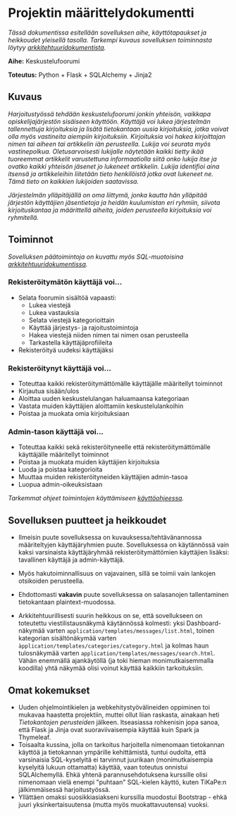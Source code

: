# Projektin määrittelydokumentti

*Tässä dokumentissa esitellään sovelluksen aihe, käyttötapaukset ja heikkoudet yleisellä tasolla. Tarkempi kuvaus sovelluksen toiminnasta löytyy [arkkitehtuuridokumentista](https://github.com/otsha/tsoha-keskustelufoorumi/blob/master/documentation/architecture.md).*

**Aihe:** Keskustelufoorumi

**Toteutus:** Python + Flask + SQLAlchemy + Jinja2

## Kuvaus

*Harjoitustyössä tehdään keskustelufoorumi jonkin yhteisön, vaikkapa opiskelijajärjestön sisäiseen käyttöön. Käyttäjä voi lukea järjestelmän tallennettuja kirjoituksia ja lisätä tietokantaan uusia kirjoituksia, jotka voivat olla myös vastineita aiempiin kirjoituksiin. Kirjoituksia voi hakea kirjoittajan nimen tai aiheen tai artikkelin iän perusteella. Lukija voi seurata myös vastinepolkua. Oletusarvoisesti lukijalle näytetään kaikki tietty ikää tuoreemmat artikkelit varustettuna informaatiolla siitä onko lukija itse ja ovatko kaikki yhteisön jäsenet jo lukeneet artikkelin. Lukija identifioi aina itsensä ja artikkeleihin liitetään tieto henkilöistä jotka ovat lukeneet ne. Tämä tieto on kaikkien lukijoiden saatavissa.*

*Järjestelmän ylläpitäjällä on oma liittymä, jonka kautta hän ylläpitää järjestön käyttäjien jäsentietoja ja heidän kuulumistan eri ryhmiin, siivota kirjoituskantaa ja määrittellä aiheita, joiden perusteella kirjoituksia voi ryhmitellä.*

## Toiminnot
*Sovelluksen päätoimintoja on kuvattu myös SQL-muotoisina [arkkitehtuuridokumentissa](https://github.com/otsha/tsoha-keskustelufoorumi/blob/master/documentation/architecture.md#sovelluksen-toiminnallisuudet).*

### Rekisteröitymätön käyttäjä voi...
- Selata foorumin sisältöä vapaasti:
  - Lukea viestejä
  - Lukea vastauksia
  - Selata viestejä kategorioittain
  - Käyttää järjestys- ja rajoitustoimintoja
  - Hakea viestejä niiden nimen tai nimen osan perusteella
  - Tarkastella käyttäjäprofiileita
- Rekisteröityä uudeksi käyttäjäksi

### Rekisteröitynyt käyttäjä voi...
- Toteuttaa kaikki rekisteröitymättömälle käyttäjälle määritellyt toiminnot
- Kirjautua sisään/ulos
- Aloittaa uuden keskustelulangan haluamaansa kategoriaan
- Vastata muiden käyttäjien aloittamiin keskustelulankoihin
- Poistaa ja muokata omia kirjoituksiaan

### Admin-tason käyttäjä voi...
- Toteuttaa kaikki sekä rekisteröityneelle että rekisteröitymättömälle käyttäjälle määritellyt toiminnot
- Poistaa ja muokata muiden käyttäjien kirjoituksia
- Luoda ja poistaa kategorioita
- Muuttaa muiden rekisteröityneiden käyttäjien admin-tasoa
- Luopua admin-oikeuksistaan

*Tarkemmat ohjeet toimintojen käyttämiseen [käyttöohjeessa](https://github.com/otsha/tsoha-keskustelufoorumi/blob/master/documentation/usermanual.md).*

## Sovelluksen puutteet ja heikkoudet
- Ilmeisin puute sovelluksessa on kuvauksessa/tehtävänannossa määriteltyjen käyttäjäryhmien puute. Sovelluksessa on käytännössä vain kaksi varsinaista käyttäjäryhmää rekisteröitymättömien käyttäjien lisäksi: tavallinen käyttäjä ja admin-käyttäjä.

- Myös hakutoiminnallisuus on vajavainen, sillä se toimii vain lankojen otsikoiden perusteella.

- Ehdottomasti **vakavin** puute sovelluksessa on salasanojen tallentaminen tietokantaan plaintext-muodossa.

- Arkkitehtuurillisesti suurin heikkous on se, että sovellukseen on toteutettu viestilistausnäkymä käytännössä kolmesti: yksi Dashboard-näkymää varten ``application/templates/messages/list.html``, toinen kategorian sisältönäkymää varten ``àpplication/templates/categories/category.html`` ja kolmas haun tulosnäkymää varten ``application/templates/messages/search.html``. Vähän enemmällä ajankäytöllä (ja toki hieman monimutkaisemmalla koodilla) yhtä näkymää olisi voinut käyttää kaikkiin tarkoituksiin.

## Omat kokemukset
- Uuden ohjelmointikielen ja webkehitystyövälineiden oppiminen toi mukavaa haastetta projektiin, muttei ollut liian raskasta, ainakaan heti *Tietokantojen perusteiden* jälkeen. Itseasiassa rohkenisin jopa sanoa, että Flask ja Jinja ovat suoraviivaisempia käyttää kuin Spark ja Thymeleaf.
- Toisaalta kussina, jolla on tarkoitus harjoitella nimenomaan tietokannan käyttöä ja tietokannan ympärille kehittämistä, tuntui oudolta, että varsinaisia SQL-kyselyitä ei tarvinnut juurikaan (monimutkaisempia kyselyitä lukuun ottamatta) käyttää, vaan toteutus onnistui SQLAlchemyllä. Ehkä yhtenä parannusehdotuksena kurssille olisi nimenomaan vielä enempi "puhtaan" SQL-kielen käyttö, kuten TiKaPe:n jälkimmäisessä harjoitustyössä.
- Yllättäen omaksi suosikkiasiakseni kurssilla muodostui Bootstrap - ehkä juuri yksinkertaisuutensa (mutta myös muokattavuutensa) vuoksi.
